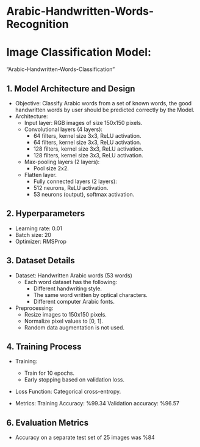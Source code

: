 # Arabic-Handwritten-Words-Recognition

# Image Classification Model: 
“Arabic-Handwritten-Words-Classification”
## 1. Model Architecture and Design
* Objective: Classify Arabic words from a set of known words, the good handwritten words by user should be predicted correctly by the Model.
* Architecture:
  * Input layer: RGB images of size 150x150 pixels.
  * Convolutional layers (4 layers):
    * 64 filters, kernel size 3x3, ReLU activation.
    * 64 filters, kernel size 3x3, ReLU activation.
    * 128 filters, kernel size 3x3, ReLU activation.
    * 128 filters, kernel size 3x3, ReLU activation.
  * Max-pooling layers (2 layers):
    * Pool size 2x2.
  * Flatten layer.
    * Fully connected layers (2 layers):
    * 512 neurons, ReLU activation.
    * 53 neurons (output), softmax activation.
## 2. Hyperparameters
  * Learning rate: 0.01
  * Batch size: 20
  * Optimizer: RMSProp
## 3. Dataset Details
  * Dataset: Handwritten Arabic words (53 words) 
    * Each word dataset has the following:
      * Different handwriting style.
      * The same word written by optical characters.
      * Different computer Arabic fonts.
* Preprocessing:
  * Resize images to 150x150 pixels.
  * Normalize pixel values to [0, 1].
  * Random data augmentation is not used.
## 4. Training Process
  * Training:
    * Train for 10 epochs.
    * Early stopping based on validation loss.
   
  * Loss Function: Categorical cross-entropy.
  * Metrics: Training Accuracy: %99.34  Validation accuracy: %96.57
## 6. Evaluation Metrics
  * Accuracy on a separate test set of 25 images was %84

